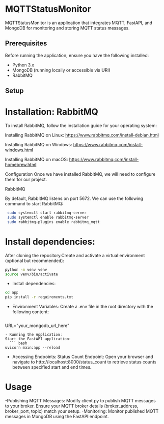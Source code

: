 # MQTTStatusMonitor

MQTTStatusMonitor is an application that integrates MQTT, FastAPI, and MongoDB for monitoring and storing MQTT status messages.

## Prerequisites

Before running the application, ensure you have the following installed:

- Python 3.x
- MongoDB (running locally or accessible via URI)
- RabbitMQ

## Setup

# Installation: RabbitMQ
To install RabbitMQ, follow the installation guide for your operating system:

Installing RabbitMQ on Linux: https://www.rabbitmq.com/install-debian.html

Installing RabbitMQ on Windows: https://www.rabbitmq.com/install-windows.html

Installing RabbitMQ on macOS: https://www.rabbitmq.com/install-homebrew.html



Configuration
Once we have  installed RabbitMQ, we will need to configure them for our project.


RabbitMQ

By default, RabbitMQ listens on port 5672. We can use the following command to start RabbitMQ:
``` bash
 sudo systemctl start rabbitmq-server
 sudo systemctl enable rabbitmq-server
 sudo rabbitmq-plugins enable rabbitmq_mqtt
```
# Install dependencies:
After cloning the repository.Create and activate a virtual environment (optional but recommended):
``` bash
python -m venv venv
source venv/bin/activate
```
 - Install dependencies:
 ``` bash
cd app
pip install -r requirements.txt
 ```
 - Environment Variables:
   Create a .env file in the root directory with the following content:
   ``` bash
URL="your_mongodb_url_here"
 ``` 
- Running the Application:
 Start the FastAPI application:
   ``` bash
uvicorn main:app --reload
```
 - Accessing Endpoints:
  Status Count Endpoint: Open your browser and navigate to http://localhost:8000/status_count to retrieve status counts between specified start and end times.

# Usage
 -Publishing MQTT Messages: Modify client.py to publish MQTT messages to your broker. Ensure your MQTT broker details (broker_address, broker_port, topic) match your setup.
 -Monitoring: Monitor published MQTT messages in MongoDB using the FastAPI endpoint.


